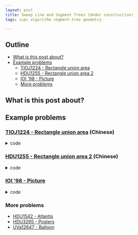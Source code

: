 ```yaml
---
layout: post
title: Sweep Line and Segment Trees (Under construction)
tags: icpc algorithm segment-tree geometry

---
```


## Outline

+ [What is this post about?](#what-is-this-post-about)
+ [Example problems](#example-problems)
  + [TIOJ1224 - Rectangle union area](#a-hrefhttpstiojcktpedutwproblems1224tioj1224---rectangle-union-areaa-chinese)
  + [HDU1255 - Rectangle union area 2](#a-hrefhttpacmhdueducnshowproblemphppid1255hdu1255---rectangle-union-area-2a-chinese)
  + [IOI '98 - Picture](#a-hrefhttpswcipegcomproblemioi9821ioi-98---picturea)
  + [More problems](#more-problems)

## What is this post about?

## Example problems

### [TIOJ1224 - Rectangle union area](https://tioj.ck.tp.edu.tw/problems/1224) (Chinese)

<details><summary>code</summary>

```cpp
{% include code-snippets/2020-02-10-sweep-line-and-segment-tree/tioj-1224.cpp %}
```

</details>

### [HDU1255 - Rectangle union area 2](http://acm.hdu.edu.cn/showproblem.php?pid=1255) (Chinese)

<details><summary>code</summary>

```cpp
{% include code-snippets/2020-02-10-sweep-line-and-segment-tree/hdu-1255.cpp %}
```

</details>

### [IOI '98 - Picture](https://wcipeg.com/problem/ioi9821)

<details><summary>code</summary>

```cpp
{% include code-snippets/2020-02-10-sweep-line-and-segment-tree/ioi-picture.cpp %}
```

</details>

### More problems

+ [HDU1542 - Atlantis](http://acm.hdu.edu.cn/showproblem.php?pid=1542)
+ [HDU3265 - Posters](http://acm.hdu.edu.cn/showproblem.php?pid=3265)
+ [UVa12647 - Balloon](https://onlinejudge.org/index.php?option=onlinejudge&page=show_problem&problem=4376)
